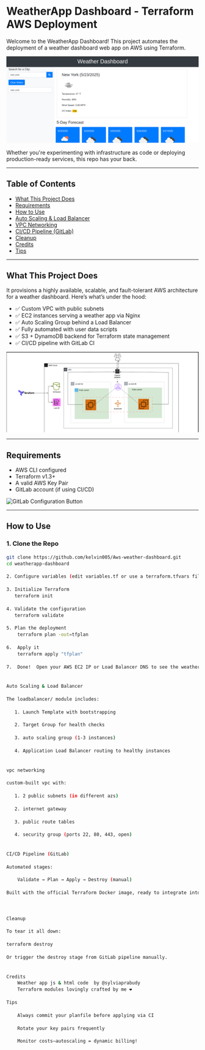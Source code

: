 # WeatherApp Dashboard - Terraform AWS Deployment

Welcome to the WeatherApp Dashboard! This project automates the deployment of a weather dashboard web app on AWS using Terraform.

![Weather Dashboard Live Image](./assets/weather-dashboard-live.png)

Whether you're experimenting with infrastructure as code or deploying production-ready services, this repo has your back.

---

## Table of Contents

- [What This Project Does](#what-this-project-does)
- [Requirements](#requirements)
- [How to Use](#how-to-use)
- [Auto Scaling & Load Balancer](#auto-scaling--load-balancer)
- [VPC Networking](#vpc-networking)
- [CI/CD Pipeline (GitLab)](#cicd-pipeline-gitlab)
- [Cleanup](#cleanup)
- [Credits](#credits)
- [Tips](#tips)

---

## What This Project Does

It provisions a highly available, scalable, and fault-tolerant AWS architecture for a weather dashboard. Here’s what’s under the hood:

- ✅ Custom VPC with public subnets  
- ✅ EC2 instances serving a weather app via Nginx  
- ✅ Auto Scaling Group behind a Load Balancer  
- ✅ Fully automated with user data scripts  
- ✅ S3 + DynamoDB backend for Terraform state management  
- ✅ CI/CD pipeline with GitLab CI  

![Weather App Architecture](./assets/weather-dashboard-architecture.png)

---

## Requirements

- AWS CLI configured  
- Terraform v1.3+  
- A valid AWS Key Pair  
- GitLab account (if using CI/CD)  

![GitLab Configuration Button](./assets/gitlab-config-button.png)

---

## How to Use

### 1. Clone the Repo

```bash
git clone https://github.com/kelvin005/Aws-weather-dashboard.git
cd weatherapp-dashboard

2. Configure variables (edit variables.tf or use a terraform.tfvars file)

3. Initialize Terraform
   terraform init

4. Validate the configuration
   terraform validate

5. Plan the deployment
    terraform plan -out=tfplan

6.  Apply it
    terraform apply "tfplan"

7.  Done!  Open your AWS EC2 IP or Load Balancer DNS to see the weather app live.


Auto Scaling & Load Balancer

The loadbalancer/ module includes:

   1. Launch Template with bootstrapping

   2. Target Group for health checks

   3. auto scaling group (1-3 instances)

   4. Application Load Balancer routing to healthy instances


vpc networking

custom-built vpc with:

   1. 2 public subnets (in different azs)

   2. internet gateway

   3. public route tables

   4. security group (ports 22, 80, 443, open)


CI/CD Pipeline (GitLab)

Automated stages:

    Validate → Plan → Apply → Destroy (manual)

Built with the official Terraform Docker image, ready to integrate into your GitLab workflows.



Cleanup

To tear it all down:

terraform destroy

Or trigger the destroy stage from GitLab pipeline manually.


Credits
    Weather app js & html code  by @sylviaprabudy
    Terraform modules lovingly crafted by me ❤️

Tips

    Always commit your planfile before applying via CI

    Rotate your key pairs frequently

    Monitor costs—autoscaling = dynamic billing!

